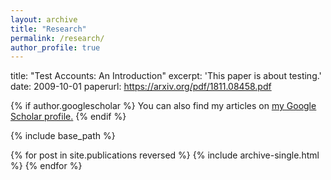 ```yaml
---
layout: archive
title: "Research"
permalink: /research/
author_profile: true
---
```



title: "Test Accounts: An Introduction"
excerpt: 'This paper is about testing.'
 date: 2009-10-01
 paperurl: https://arxiv.org/pdf/1811.08458.pdf
 
{% if author.googlescholar %}
  You can also find my articles on <u><a href="{{author.googlescholar}}">my Google Scholar profile</a>.</u>
{% endif %}

{% include base_path %}

{% for post in site.publications reversed %}
  {% include archive-single.html %}
{% endfor %}

